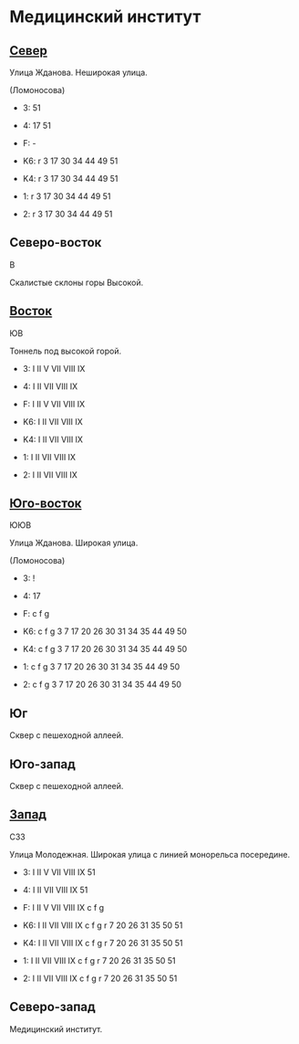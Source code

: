 # Медицинский институт

## [Север](./550065.md)

Улица Жданова.
Неширокая улица.

(Ломоносова)

* 3:    51
* 4:    17  51
* F:    -

* K6:   r
        3   17  30  34  44  49  51
* K4:   r
        3   17  30  34  44  49  51
* 1:    r
        3   17  30  34  44  49  51
* 2:    r
        3   17  30  34  44  49  51

## Северо-восток

В

Скалистые склоны горы Высокой.

## [Восток](./560070.md)

ЮВ

Тоннель под высокой горой.

* 3:    I   II  V   VII VIII    IX
* 4:    I   II  VII VIII    IX
* F:    I   II  V   VII VIII    IX

* K6:   I   II  VII VIII    IX
* K4:   I   II  VII VIII    IX
* 1:    I   II  VII VIII    IX
* 2:    I   II  VII VIII    IX

## [Юго-восток](./552072.md)

ЮЮВ

Улица Жданова.
Широкая улица.

(Ломоносова)

* 3:    !
* 4:    17
* F:    c   f   g

* K6:   c   f   g
        3   7   17  20  26  30  31  34  35  44  49  50
* K4:   c   f   g
        3   7   17  20  26  30  31  34  35  44  49  50
* 1:    c   f   g
        3   7   17  20  26  30  31  34  35  44  49  50
* 2:    c   f   g
        3   7   17  20  26  30  31  34  35  44  49  50

## Юг

Сквер с пешеходной аллеей.

## Юго-запад

Сквер с пешеходной аллеей.

## [Запад](./540070.md)

СЗЗ

Улица Молодежная.
Широкая улица с линией монорельса посередине.

* 3:    I   II  V   VII VIII    IX  51
* 4:    I   II  VII VIII    IX  51
* F:    I   II  V   VII VIII    IX
        c   f   g

* K6:   I   II  VII VIII    IX
        c   f   g   r
        7   20  26  31  35  50  51
* K4:   I   II  VII VIII    IX
        c   f   g   r
        7   20  26  31  35  50  51
* 1:    I   II  VII VIII    IX
        c   f   g   r
        7   20  26  31  35  50  51
* 2:    I   II  VII VIII    IX
        c   f   g   r
        7   20  26  31  35  50  51

## Северо-запад

Медицинский институт.
